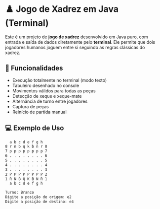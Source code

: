 # ♟️ Jogo de Xadrez em Java (Terminal)

Este é um projeto de **jogo de xadrez** desenvolvido em Java puro, com entrada e saída de dados diretamente pelo **terminal**. Ele permite que dois jogadores humanos joguem entre si seguindo as regras clássicas do xadrez.

## 🚀 Funcionalidades

- Execução totalmente no terminal (modo texto)
- Tabuleiro desenhado no console
- Movimentos válidos para todas as peças
- Detecção de xeque e xeque-mate
- Alternância de turno entre jogadores
- Captura de peças
- Reinício de partida manual

## 💻 Exemplo de Uso

```txt
  a b c d e f g h
8 r n b q k b n r 8
7 p p p p p p p p 7
6 . . . . . . . . 6
5 . . . . . . . . 5
4 . . . . . . . . 4
3 . . . . . . . . 3
2 P P P P P P P P 2
1 R N B Q K B N R 1
  a b c d e f g h

Turno: Branco
Digite a posição de origem: e2
Digite a posição de destino: e4
